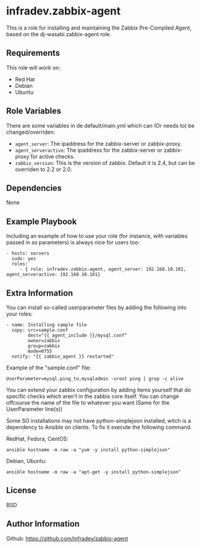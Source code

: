 infradev.zabbix-agent
=========

This is a role for installing and maintaining the Zabbix Pre-Compiled Agent, based on the dj-wasabi.zabbix-agent role.

Requirements
------------

This role will work on:
 * Red Hat
 * Debian
 * Ubuntu

Role Variables
--------------

There are some variables in de default/main.yml which can (Or needs to) be changed/overriden:
* `agent_server`: The ipaddress for the zabbix-server or zabbix-proxy.
* `agent_serveractive`: The ipaddress for the zabbix-server or zabbix-proxy for active checks.
* `zabbix_version`: This is the version of zabbix. Default it is 2.4, but can be overriden to 2.2 or 2.0.

Dependencies
------------

None

Example Playbook
----------------

Including an example of how to use your role (for instance, with variables passed in as parameters) is always nice for users too:

    - hosts: servers
      sudo: yes
      roles:
         - { role: infradev.zabbix-agent, agent_server: 192.168.10.101, agent_serveractive: 192.168.10.101}

Extra Information
----------------

You can install so-called userparameter files by adding the following into your roles:
```
- name: Installing sample file
  copy: src=sample.conf
        dest="{{ agent_include }}/mysql.conf"
        owner=zabbix
        group=zabbix
        mode=0755
  notify: "{{ zabbix_agent }} restarted"
```
Example of the "sample.conf" file:
```
UserParameter=mysql.ping_to,mysqladmin -uroot ping | grep -c alive
```

You can extend your zabbix configuration by adding items yourself that do specific checks which aren't in the zabbix core itself. You can change offcourse the name of the file to whatever you want (Same for the UserParameter line(s))


Some SO installations may not have python-simplejson installed, witch is a dependency to Ansible on clients. To fix it execute the following command.

RedHat, Fedora, CentOS:
```
ansible hostname -m raw -a "yum -y install python-simplejson"
```

Debian, Ubuntu:
```
ansible hostname -m raw -a "apt-get -y install python-simplejson"
```

License
-------

BSD

Author Information
------------------

Github: https://github.com/infradev/zabbix-agent
